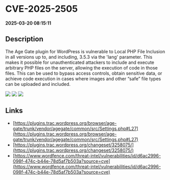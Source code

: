 # CVE-2025-2505

**2025-03-20 08:15:11**

## Description
The Age Gate plugin for WordPress is vulnerable to Local PHP File Inclusion in all versions up to, and including, 3.5.3 via the 'lang' parameter. This makes it possible for unauthenticated attackers to include and execute arbitrary PHP files on the server, allowing the execution of code in those files. This can be used to bypass access controls, obtain sensitive data, or achieve code execution in cases where images and other “safe” file types can be uploaded and included.

![](https://img.shields.io/static/v1?label=Score&message=9.8&color=red)
![](https://img.shields.io/static/v1?label=Severity&message=CRITICAL&color=red)
![](https://img.shields.io/static/v1?label=CWE&message=Traversal&color=green)

## Links
- [https://plugins.trac.wordpress.org/browser/age-gate/trunk/vendor/agegate/common/src/Settings.php#L27](https://plugins.trac.wordpress.org/browser/age-gate/trunk/vendor/agegate/common/src/Settings.php#L27)
- [https://plugins.trac.wordpress.org/changeset/3258075/](https://plugins.trac.wordpress.org/changeset/3258075/)
- [https://www.wordfence.com/threat-intel/vulnerabilities/id/d6ac2996-098f-474c-b44e-78d5af7b503a?source=cve](https://www.wordfence.com/threat-intel/vulnerabilities/id/d6ac2996-098f-474c-b44e-78d5af7b503a?source=cve)
